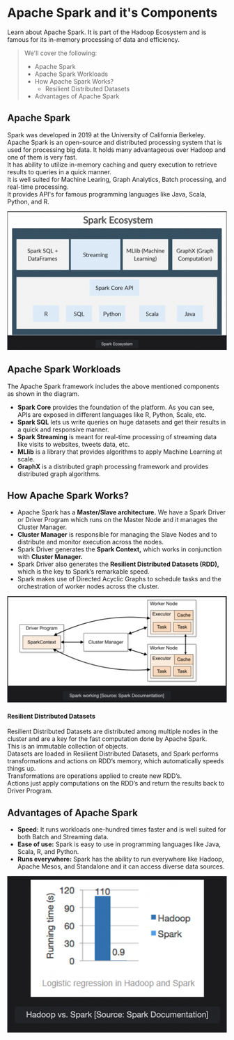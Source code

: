 # Apache Spark and it's Components

Learn about Apache Spark. It is part of the Hadoop Ecosystem and is famous for its in-memory processing of data and efficiency.

> We'll cover the following:
>
> - Apache Spark
> - Apache Spark Workloads
> - How Apache Spark Works?
>   - Resilient Distributed Datasets
> - Advantages of Apache Spark

## Apache Spark

Spark was developed in 2019 at the University of California Berkeley. Apache Spark is an open-source and distributed processing system that is used for processing big data. It holds many advantageous over Hadoop and one of them is very fast.  
 It has ability to utilize in-memory caching and query execution to retrieve results to queries in a quick manner.  
 It is well suited for Machine Learing, Graph Analytics, Batch processing, and real-time processing.  
 It provides API's for famous programming languages like Java, Scala, Python, and R.

![spark ecosystem](./images/4-1-spark-ecosystem.png)

## Apache Spark Workloads

The Apache Spark framework includes the above mentioned components as shown in the diagram.

- **Spark Core** provides the foundation of the platform. As you can see, APIs are exposed in different languages like R, Python, Scale, etc.
- **Spark SQL** lets us write queries on huge datasets and get their results in a quick and responsive manner.
- **Spark Streaming** is meant for real-time processing of streaming data like visits to websites, tweets data, etc.
- **MLlib** is a library that provides algorithms to apply Machine Learning at scale.
- **GraphX** is a distributed graph processing framework and provides distributed graph algorithms.

## How Apache Spark Works?

- Apache Spark has a **Master/Slave architecture.** We have a Spark Driver or Driver Program which runs on the Master Node and it manages the Cluster Manager.
- **Cluster Manager** is responsible for managing the Slave Nodes and to distribute and monitor execution across the nodes.
- Spark Driver generates the **Spark Context,** which works in conjunction with **Cluster Manager.**
- Spark Driver also generates the **Resilient Distributed Datasets (RDD),** which is the key to Spark’s remarkable speed.
- Spark makes use of Directed Acyclic Graphs to schedule tasks and the orchestration of worker nodes across the cluster.

![spark working](./images/4-2-spark-working.png)

#### Resilient Distributed Datasets

Resilient Distributed Datasets are distributed among multiple nodes in the cluster and are a key for the fast computation done by Apache Spark.  
 This is an immutable collection of objects.  
 Datasets are loaded in Resilient Distributed Datasets, and Spark performs transformations and actions on RDD’s memory, which automatically speeds things up.  
 Transformations are operations applied to create new RDD’s.  
 Actions just apply computations on the RDD’s and return the results back to Driver Program.

## Advantages of Apache Spark

- **Speed:** It runs workloads one-hundred times faster and is well suited for both Batch and Streaming data.
- **Ease of use:** Spark is easy to use in programming languages like Java, Scala, R, and Python.
- **Runs everywhere:** Spark has the ability to run everywhere like Hadoop, Apache Mesos, and Standalone and it can access diverse data sources.

![hadoop vs. spark](./images/4-3-hadoop-vs-spark.png)
